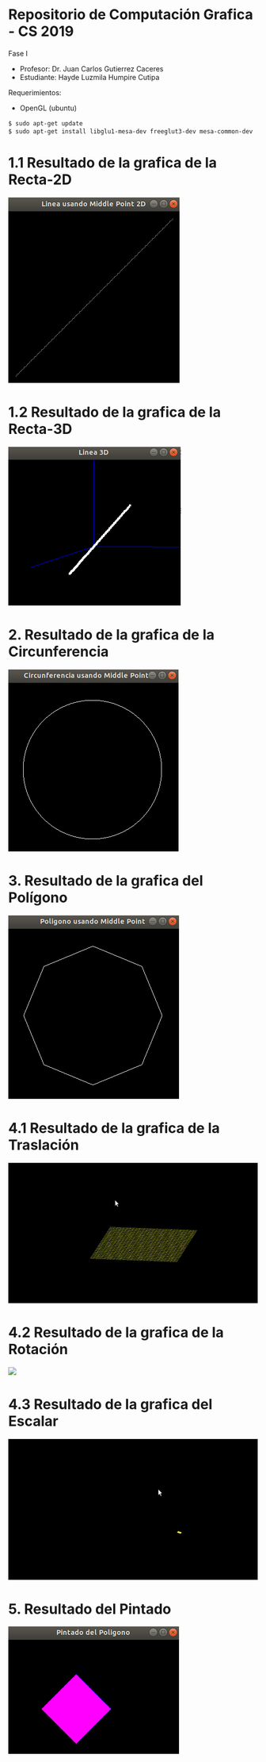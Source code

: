 # Repositorio de Computación Grafica - CS 2019
Fase I
- Profesor: Dr. Juan Carlos Gutierrez Caceres
- Estudiante: Hayde Luzmila Humpire Cutipa

Requerimientos:
- OpenGL (ubuntu)
```
$ sudo apt-get update
$ sudo apt-get install libglu1-mesa-dev freeglut3-dev mesa-common-dev
```
# 1.1 Resultado de la grafica de la Recta-2D
![bd_disponibles](Imagenes/LineaMiddlePoint2D.png)

# 1.2 Resultado de la grafica de la Recta-3D
![bd_disponibles](Imagenes/Linea_3D.png)

# 2. Resultado de la grafica de la Circunferencia
![bd_disponibles](Imagenes/CircunferenciaPuntoMedio.png)

# 3. Resultado de la grafica del Polígono
![bd_disponibles](Imagenes/PoligonoMiddlePoint.png)

# 4.1 Resultado de la grafica de la Traslación
![](Imagenes/Traslacion.gif)

# 4.2 Resultado de la grafica de la Rotación
![](Imagenes/Rotacion.gif)

# 4.3 Resultado de la grafica del Escalar
![](Imagenes/Escalar.gif)

# 5. Resultado del Pintado
![bd_disponibles](Imagenes/PintadoPoligono.png)




